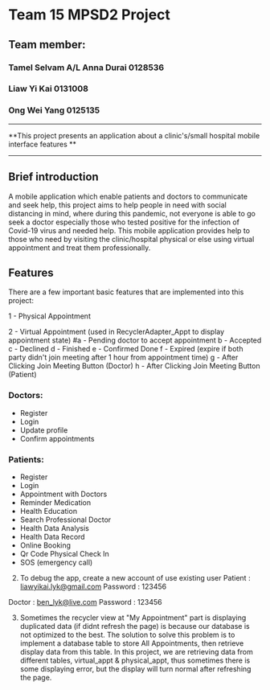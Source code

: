 # Team 15 MPSD2 Project

## Team member:
### Tamel Selvam A/L Anna Durai 0128536
### Liaw Yi Kai 0131008
### Ong Wei Yang 0125135

<hr>  

**This project presents an application about a clinic's/small hospital mobile interface features **  

<hr>  
  
## Brief introduction
A mobile application which enable patients and doctors to communicate and seek help, this project aims to help people in need with social distancing in mind, where during this pandemic, not everyone is able to go seek a doctor especially those who tested positive for the infection of Covid-19 virus and needed help. This mobile application provides help to those who need by visiting the clinic/hospital physical or else using virtual appointment and treat them professionally.  

## Features
There are a few important basic features that are implemented into this project:
 
1 - Physical Appointment
 
2 - Virtual Appointment (used in RecyclerAdapter_Appt to display appointment state) 
  #a - Pending doctor to accept appointment
  b - Accepted
  c - Declined
  d - Finished
  e - Confirmed Done
  f - Expired (expire if both party didn't join meeting after 1 hour from appointment time)
  g - After Clicking Join Meeting Button (Doctor)
  h - After Clicking Join Meeting Button (Patient)  

### Doctors:
- Register
- Login
- Update profile
- Confirm appointments

### Patients:
- Register
- Login
- Appointment with Doctors
- Reminder Medication 
- Health Education
- Search Professional Doctor
- Health Data Analysis
- Health Data Record
- Online Booking
- Qr Code Physical Check In
- SOS (emergency call)


2) To debug the app, create a new account of use existing user
Patient : liawyikai.lyk@gmail.com 
Password : 123456

Doctor : ben_lyk@live.com
Password : 123456


3) Sometimes the recycler view at "My Appointment" part is displaying duplicated data (if didnt refresh the page) is because our database is not optimized to the best. The solution to solve this problem is to implement a database table to store All Appointments, then retrieve display data from this table. In this project, we are retrieving data from different tables, virtual_appt & physical_appt, thus sometimes there is some displaying error, but the display will turn normal after refreshing the page. 

